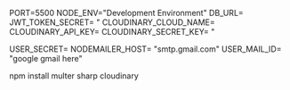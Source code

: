 <!-- set the following variables in the .env file -->

PORT=5500
NODE_ENV="Development Environment"
DB_URL=
JWT_TOKEN_SECRET=
"
CLOUDINARY_CLOUD_NAME=
CLOUDINARY_API_KEY=
CLOUDINARY_SECRET_KEY=
"

USER_SECRET=
NODEMAILER_HOST= "smtp.gmail.com"
USER_MAIL_ID= "google gmail here"

<!-- file upload -->

npm install
multer
sharp
cloudinary
